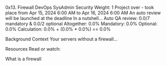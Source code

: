 0x13. Firewall
DevOps
SysAdmin
Security
 Weight: 1
 Project over - took place from Apr 15, 2024 6:00 AM to Apr 16, 2024 6:00 AM
 An auto review will be launched at the deadline
In a nutshell…
Auto QA review: 0.0/7 mandatory & 0.0/2 optional
Altogether:  0.0%
Mandatory: 0.0%
Optional: 0.0%
Calculation:  0.0% + (0.0% * 0.0%)  == 0.0%


Background Context
Your servers without a firewall…


Resources
Read or watch:

What is a firewall
